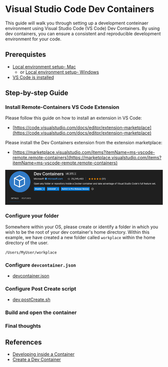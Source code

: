 # Visual Studio Code Dev Containers

This guide will walk you through setting up a development conteinaer environment using Visual Studio Code (VS Code) Dev Containers. By using dev containers, you can ensure a consistent and reproducible development environment for your code.


## Prerequistes
- [Local environment setup- Mac](#)
  - or [Local environment setup- Windows](#)
- [VS Code is installed](#)

## Step-by-step Guide

### Install Remote-Containers VS Code Extension
Please follow this guide on how to install an extension in VS Code:
- [https://code.visualstudio.com/docs/editor/extension-marketplace](https://code.visualstudio.com/docs/editor/extension-marketplace)

Please install the Dev Containers extension from the extension marketplace:
- [https://marketplace.visualstudio.com/items?itemName=ms-vscode-remote.remote-containers](https://marketplace.visualstudio.com/items?itemName=ms-vscode-remote.remote-containers)

<p align="center">
  <img src="./pictures/dev-containers-install.png" /> 
</p>


### Configure your folder
Somewhere within your OS, please create or identify a folder in which you wish to be the root of your dev container's home directory. Within this example, we have created a new folder called `workplace` within the home directory of the user. 

```
/Users/MyUser/workplace
```

### Configure `devcontainer.json`
- [devcontainer.json](./files/devcontainer.json)

### Configure Post Create script
- [dev.postCreate.sh](./files/dev.postCreate.sh)


### Build and open the container


### Final thoughts


## References
- [Developing inside a Container](https://code.visualstudio.com/docs/devcontainers/containers)
- [Create a Dev Container](https://code.visualstudio.com/docs/devcontainers/create-dev-container)